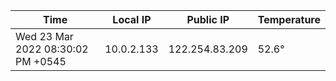 | Time     | Local IP | Public IP | Temperature |
| ----------- | ----------- | ----------- | ----------- |
| Wed 23 Mar 2022 08:30:02 PM +0545      | 10.0.2.133     | 122.254.83.209  | 52.6° |
